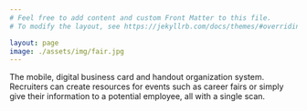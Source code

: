 ```yaml
---
# Feel free to add content and custom Front Matter to this file.
# To modify the layout, see https://jekyllrb.com/docs/themes/#overriding-theme-defaults

layout: page
image: ./assets/img/fair.jpg
---
```


The mobile, digital business card and handout organization system. Recruiters can create resources for events such as career fairs or simply give their information to a potential employee, all with a single scan. 
